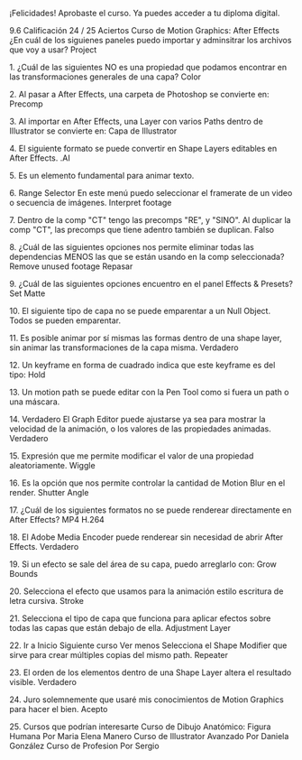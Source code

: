 ¡Felicidades!
Aprobaste el curso. Ya puedes acceder a tu diploma digital.

9\.6
Calificación
24 / 25
Aciertos
Curso de Motion Graphics: After Effects
¿En cuál de los siguienes paneles puedo importar y adminsitrar los archivos que voy a usar?
Project

1\.
¿Cuál de las siguientes NO es una propiedad que podamos encontrar en las transformaciones
generales de una capa?
Color

2\.
Al pasar a After Effects, una carpeta de Photoshop se convierte en:
Precomp

3\.
Al importar en After Effects, una Layer con varios Paths dentro de Illustrator se convierte en:
Capa de Illustrator

4\.
El siguiente formato se puede convertir en Shape Layers editables en After Effects.
.AI

5\.
Es un elemento fundamental para animar texto.

6\.
Range Selector
En este menú puedo seleccionar el framerate de un video o secuencia de imágenes.
Interpret footage

7\.
Dentro de la comp "CT" tengo las precomps "RE", y "SINO". Al duplicar la comp "CT", las
precomps que tiene adentro también se duplican.
Falso

8\.
¿Cuál de las siguientes opciones nos permite eliminar todas las dependencias MENOS las que
se están usando en la comp seleccionada?
Remove unused footage
Repasar

9\.
¿Cuál de las siguientes opciones encuentro en el panel Effects \& Presets?
Set Matte

10\.
El siguiente tipo de capa no se puede emparentar a un Null Object.
Todos se pueden emparentar.

11\.
Es posible animar por sí mismas las formas dentro de una shape layer, sin animar las
transformaciones de la capa misma.
Verdadero

12\.
Un keyframe en forma de cuadrado indica que este keyframe es del tipo:
Hold

13\.
Un motion path se puede editar con la Pen Tool como si fuera un path o una máscara.

14\.
Verdadero
El Graph Editor puede ajustarse ya sea para mostrar la velocidad de la animación, o los valores
de las propiedades animadas.
Verdadero

15\.
Expresión que me permite modificar el valor de una propiedad aleatoriamente.
Wiggle

16\.
Es la opción que nos permite controlar la cantidad de Motion Blur en el render.
Shutter Angle

17\.
¿Cuál de los siguientes formatos no se puede renderear directamente en After Effects?
MP4 H.264

18\.
El Adobe Media Encoder puede renderear sin necesidad de abrir After Effects.
Verdadero

19\.
Si un efecto se sale del área de su capa, puedo arreglarlo con:
Grow Bounds

20\.
Selecciona el efecto que usamos para la animación estilo escritura de letra cursiva.
Stroke

21\.
Selecciona el tipo de capa que funciona para aplicar efectos sobre todas las capas que están
debajo de ella.
Adjustment Layer

22\.
Ir a Inicio
Siguiente curso
Ver menos
Selecciona el Shape Modifier que sirve para crear múltiples copias del mismo path.
Repeater

23\.
El orden de los elementos dentro de una Shape Layer altera el resultado visible.
Verdadero

24\.
Juro solemnemente que usaré mis conocimientos de Motion Graphics para hacer el bien.
Acepto

25\.
Cursos que podrían interesarte
Curso de Dibujo Anatómico:
Figura Humana
Por Maria Elena Manero
Curso de Illustrator Avanzado
Por Daniela González
Curso de 
Profesion
Por Sergio 

